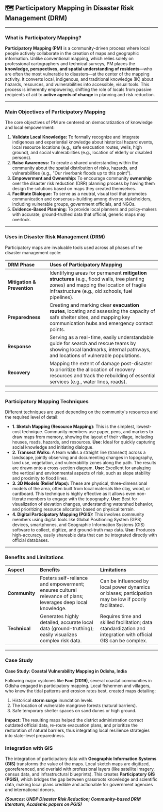 ## 🗺️ Participatory Mapping in Disaster Risk Management (DRM)

---

### **What is Participatory Mapping?**

**Participatory Mapping (PM)** is a community-driven process where local people actively collaborate in the creation of maps and geographic information. Unlike conventional mapping, which relies solely on professional cartographers and technical surveys, PM places the **knowledge, perspectives, and spatial understanding of residents**—who are often the most vulnerable to disasters—at the center of the mapping activity. It converts local, indigenous, and traditional knowledge (IK) about hazards, resources, and vulnerabilities into accessible, visual tools. This process is inherently empowering, shifting the role of locals from passive recipients of aid to **active agents of change** in planning and risk reduction.

---

### **Main Objectives of Participatory Mapping**

The core objectives of PM are centered on democratization of knowledge and local empowerment:

1.  **Validate Local Knowledge:** To formally recognize and integrate indigenous and experiential knowledge about historical hazard events, local resource locations (e.g., safe evacuation routes, wells, high ground), and social vulnerabilities (e.g., location of elderly or disabled persons).
2.  **Raise Awareness:** To create a shared understanding within the community about the spatial distribution of risks, hazards, and vulnerabilities (e.g., "Our riverbank floods up to this point").
3.  **Empowerment and Ownership:** To encourage community **ownership** over the disaster risk reduction (DRR) planning process by having them design the solutions based on maps they created themselves.
4.  **Facilitate Dialogue:** To serve as a neutral, visual tool that promotes communication and consensus-building among diverse stakeholders, including vulnerable groups, government officials, and NGOs.
5.  **Evidence-Based Planning:** To provide local planners and policy-makers with accurate, ground-truthed data that official, generic maps may overlook.

---

### **Uses in Disaster Risk Management (DRM)**

Participatory maps are invaluable tools used across all phases of the disaster management cycle:

| DRM Phase | Uses of Participatory Mapping |
| :--- | :--- |
| **Mitigation & Prevention** | Identifying areas for permanent **mitigation structures** (e.g., flood walls, tree planting zones) and mapping the location of fragile infrastructure (e.g., old schools, fuel pipelines). |
| **Preparedness** | Creating and marking clear **evacuation routes**, locating and assessing the capacity of safe shelter sites, and mapping key communication hubs and emergency contact points. |
| **Response** | Serving as a real-time, easily understandable guide for search and rescue teams by showing local landmarks, internal pathways, and locations of vulnerable populations. |
| **Recovery** | Mapping the extent of damage post-disaster to prioritize the allocation of recovery resources and track the rebuilding of essential services (e.g., water lines, roads). |

---

### **Participatory Mapping Techniques**

Different techniques are used depending on the community's resources and the required level of detail:

* **1. Sketch Mapping (Resource Mapping):** This is the simplest, lowest-cost technique. Community members use paper, pens, and markers to draw maps from memory, showing the layout of their village, including houses, roads, hazards, and resources. **Use:** Ideal for quickly capturing social knowledge and initiating dialogue.
* **2. Transect Walks:** A team walks a straight line (transect) across a landscape, jointly observing and documenting changes in topography, land use, vegetation, and vulnerability zones along the path. The results are drawn onto a cross-section diagram. **Use:** Excellent for analyzing the vertical and environmental aspects of risk, such as slope stability and proximity to flood lines.
* **3. 3D Models (Relief Maps):** These are physical, three-dimensional models of the area, often built from local materials like clay, wood, or cardboard. This technique is highly effective as it allows even non-literate members to engage with the topography. **Use:** Best for visualization of elevation changes, understanding watershed behavior, and prioritizing resource allocation based on physical terrain.
* **4. Digital Participatory Mapping (PGIS):** This involves community members using digital tools like Global Positioning System (GPS) devices, smartphones, and Geographic Information Systems (GIS) software to collect, digitize, and ground-truth map data. **Use:** Produces high-accuracy, easily shareable data that can be integrated directly with official databases.

---

### **Benefits and Limitations**

| Aspect | Benefits | Limitations |
| :--- | :--- | :--- |
| **Community** | Fosters self-reliance and empowerment; ensures cultural relevance of plans; leverages deep local knowledge. | Can be influenced by local power dynamics or biases; participation may be low if poorly facilitated. |
| **Technical** | Generates highly detailed, accurate local data (ground-truthing); easily visualizes complex risk data. | Requires time and skilled facilitation; data standardization and integration with official GIS can be complex. |

---

### **Case Study**

**Case Study: Coastal Vulnerability Mapping in Odisha, India**

Following major cyclones like **Fani (2019)**, several coastal communities in Odisha engaged in participatory mapping. Local fishermen and villagers, who knew the tidal patterns and erosion rates best, created maps detailing:
1.  Historical **storm surge** inundation levels.
2.  The location of vulnerable mangrove forests (natural barriers).
3.  Safe temporary shelter spaces on sand dunes or high ground.

**Impact:** The resulting maps helped the district administration correct outdated official data, re-route evacuation plans, and prioritize the restoration of natural barriers, thus integrating local resilience strategies into state-level preparedness.

### **Integration with GIS**

The integration of participatory data with **Geographic Information Systems (GIS)** transforms the value of the maps. Local sketch maps are digitized, georeferenced, and overlaid with professional layers (like satellite imagery, census data, and infrastructural blueprints). This creates **Participatory GIS (PGIS)**, which bridges the gap between grassroots knowledge and scientific data, making local plans credible and actionable for government agencies and international donors.

***(Sources: UNDP Disaster Risk Reduction; Community-based DRM literature; Academic papers on PGIS)***
